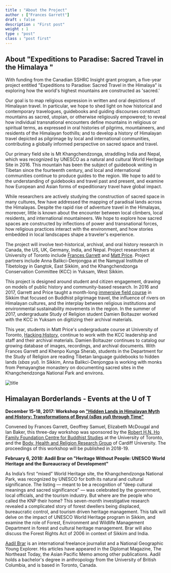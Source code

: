 ```yaml
---
title : "About the Project"
author : ["Frances Garrett"]
draft : false
description : "First post"
weight : 1
type : "post"
class : "post first"
---
```


## About "Expeditions to Paradise: Sacred Travel in the Himalaya "


With funding from the Canadian SSHRC Insight grant program, a five-year project entitled "Expeditions to Paradise: Sacred Travel in the Himalaya" is exploring how the world's highest mountains are constructed as 'sacred.' 

Our goal is to map religious expression in written and oral depictions of Himalayan travel. In particular, we hope to shed light on how historical and contemporary travelogues, guidebooks and guiding discourses construct mountains as sacred, utopian, or otherwise religiously empowered; to reveal how individual transnational encounters define mountains in religious or spiritual terms, as expressed in oral histories of pilgrims, mountaineers, and residents of the Himalayan foothills; and to develop a history of Himalayan travel depicted as pilgrimage by local and international communities, contributing a globally informed perspective on sacred space and travel. 

Our primary field site is Mt Khangchendzonga, straddling India and Nepal, which was recognized by UNESCO as a natural and cultural World Heritage Site in 2016. This mountain has been the subject of guidebook writing in Tibetan since the fourteenth century, and local and international communities continue to produce guides to the region. We hope to add to the understanding of guidebooks and travel past and present, and examine how European and Asian forms of expeditionary travel have global impact.

While researchers are actively studying the construction of sacred space in many cultures, few have addressed the mapping of paradisal lands across the Himalayas. Despite the rapid rise of adventure travel in the Himalayas, moreover, little is known about the encounter between local climbers, local residents, and international mountaineers. We hope to explore how sacred spaces are constructed by inflections of power and transnational forces, how religious practices interact with the environment, and how stories embedded in local landscapes shape a traveler's experience. 

The project will involve text-historical, archival, and oral history research in Canada, the US, UK, Germany, India, and Nepal. Project researchers at University of Toronto include [Frances Garrett](http://francesgarrett.chass.utoronto.ca/) and [Matt Price](https://outdoors.hackinghistory.ca/team_member/matt-price/). Project partners include Anna Balikci-Denjongpa at the Namgyal Institute of Tibetology in Gangtok, East Sikkim, and the Khangchendzonga Conservation Committee (KCC) in Yuksam, West Sikkim. 

This project is designed around student and citizen engagement, drawing on models of public history and community-based research. In 2016 and 2017, Garrett and Price taught a month-long [immersive field course](https://sikkim.hackinghistory.ca/) in Sikkim that focused on Buddhist pilgrimage travel, the influence of rivers on Himalayan cultures, and the interplay between religious institutions and environmental sustainability movements in the region. In the summer of 2017, undergraduate Study of Religion student Damien Boltauzer worked with the KCC in Yuksam on digitizing their archival materials. 

This year, students in Matt Price's undergraduate course at University of Toronto, [Hacking History](https://2017.hackinghistory.ca/), continue to work with the KCC leadership and staff and their archival materials. Damien Boltauzer continues to catalog our growing database of images, recordings, and archival documents. With Frances Garrett and Khenpo Kunga Sherab, students in the Department for the Study of Religion are reading Tibetan language guidebooks to hidden lands (_sbas yul_). In Sikkim, Anna Balikci-Denjongpa is working with monks from Pemayangtse monastery on documenting sacred sites in the Khangchendzonga National Park and environs.


![title](https://outdoors.hackinghistory.ca/wp-content/uploads/2017/06/DSCF8245.jpg)

## Himalayan Borderlands - Events at the U of T

**December 15-18, 2017: Workshop on ["Hidden Lands in Himalayan Myth and History: Transformations of Beyul (_sBas yul_) through Time"](http://buddhiststudies.utoronto.ca/events/hiddenlands/)**

Convened by Frances Garrett, Geoffrey Samuel, Elizabeth McDougal and Ian Baker, this three-day workshop was sponsored by the [Robert H.N. Ho Family Foundation Centre for Buddhist Studies](http://buddhiststudies.utoronto.ca/) at the University of Toronto, and the [Body, Health and Religion Research Group](http://www.bodyhealthreligion.org.uk/BAHAR/) of Cardiff University. The proceedings of this workshop will be published in 2018-19.

**February 6, 2018: Aadil Brar on "Heritage Without People: UNESCO World Heritage and the Bureaucracy of Development"**

As India’s first “mixed” World Heritage site, the Khangchendzonga National Park, was recognized by UNESCO for both its natural and cultural significance. The listing — meant to be a recognition of “deep cultural meanings and sacred significance” — was celebrated by the government, local officials, and the tourism industry. But where are the people who called the KNP their home? This seven-month investigative research revealed a complicated story of forest dwellers being displaced, bureaucratic control, and tourism driven heritage management. This talk will delve on the impact of UNESCO World Heritage program in Sikkim, and examine the role of Forest, Environment and Wildlife Management Department in forest and cultural heritage management. Brar will also discuss the Forest Rights Act of 2006 in context of Sikkim and India. 

[Aadil Brar](http://www.aadilbrar.com/) is an international freelance journalist and a National Geographic Young Explorer. His articles have appeared in the Diplomat Magazine, The Northeast Today, the Asian Pacific Memo among other publications. Aadil holds a bachelor's degree in anthropology from the University of British Columbia, and is based in Toronto, Canada.


